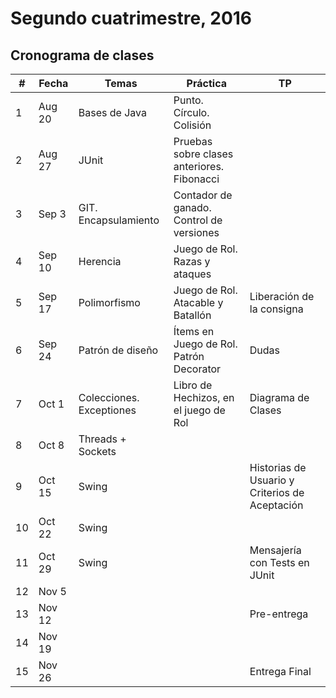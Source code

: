 # Segundo cuatrimestre, 2016

## Cronograma de clases

| #  | Fecha  | Temas                         | Práctica                                       | TP                                             |
|----|--------|-------------------------------|------------------------------------------------|------------------------------------------------|
| 1  | Aug 20 | Bases de Java                 |Punto. Círculo. Colisión                        |                                                |
| 2  | Aug 27 | JUnit                         |Pruebas sobre clases anteriores. Fibonacci      |                                                |
| 3  | Sep 3  | GIT. Encapsulamiento          |Contador de ganado. Control de versiones        |                                                |
| 4  | Sep 10 | Herencia                      |Juego de Rol. Razas y ataques                   |                                                |
| 5  | Sep 17 | Polimorfismo                  |Juego de Rol. Atacable y Batallón               | Liberación de la consigna                      |
| 6  | Sep 24 | Patrón de diseño              |Ítems en Juego de Rol. Patrón Decorator         | Dudas                                          |
| 7  | Oct 1  | Colecciones. Exceptiones      |Libro de Hechizos, en el juego de Rol           | Diagrama de Clases                             |
| 8  | Oct 8  | Threads + Sockets             |                                                |                                                |
| 9  | Oct 15 | Swing                         |                                                | Historias de Usuario y Criterios de Aceptación |
| 10 | Oct 22 | Swing                         |                                                |                                                |
| 11 | Oct 29 | Swing                         |                                                | Mensajería con Tests en JUnit                  |
| 12 | Nov 5  |                               |                                                |                                                |
| 13 | Nov 12 |                               |                                                | Pre-entrega                                    |
| 14 | Nov 19 |                               |                                                |                                                |
| 15 | Nov 26 |                               |                                                | Entrega Final                                  |
